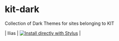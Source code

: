 # kit-dark
Collection of Dark Themes for sites belonging to KIT

| Ilias | [![Install directly with Stylus](https://img.shields.io/badge/Install%20directly%20with-Stylus-00adad.svg)](https://raw.githubusercontent.com/f43nd1r/kit-dark/master/ilias.user.css) |
